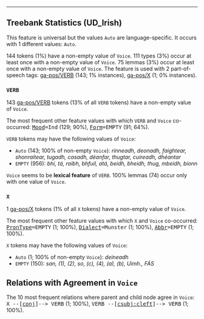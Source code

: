 

--------------------------------------------------------------------------------

## Treebank Statistics (UD_Irish)

This feature is universal but the values `Auto` are language-specific.
It occurs with 1 different values: `Auto`.

144 tokens (1%) have a non-empty value of `Voice`.
111 types (3%) occur at least once with a non-empty value of `Voice`.
75 lemmas (3%) occur at least once with a non-empty value of `Voice`.
The feature is used with 2 part-of-speech tags: [ga-pos/VERB]() (143; 1% instances), [ga-pos/X]() (1; 0% instances).

### `VERB`

143 [ga-pos/VERB]() tokens (13% of all `VERB` tokens) have a non-empty value of `Voice`.

The most frequent other feature values with which `VERB` and `Voice` co-occurred: <tt><a href="Mood.html">Mood</a>=Ind</tt> (129; 90%), <tt><a href="Form.html">Form</a>=EMPTY</tt> (91; 64%).

`VERB` tokens may have the following values of `Voice`:

* `Auto` (143; 100% of non-empty `Voice`): <em>rinneadh, deonadh, faightear, shonraítear, tugadh, casadh, déanfar, thugtar, cuireadh, dhéantar</em>
* `EMPTY` (956): <em>bhí, tá, raibh, bhfuil, atá, beidh, bheidh, thug, mbeidh, bíonn</em>

`Voice` seems to be **lexical feature** of `VERB`. 100% lemmas (74) occur only with one value of `Voice`.

### `X`

1 [ga-pos/X]() tokens (1% of all `X` tokens) have a non-empty value of `Voice`.

The most frequent other feature values with which `X` and `Voice` co-occurred: <tt><a href="PronType.html">PronType</a>=EMPTY</tt> (1; 100%), <tt><a href="Dialect.html">Dialect</a>=Munster</tt> (1; 100%), <tt><a href="Abbr.html">Abbr</a>=EMPTY</tt> (1; 100%).

`X` tokens may have the following values of `Voice`:

* `Auto` (1; 100% of non-empty `Voice`): <em>deineadh</em>
* `EMPTY` (150): <em>san, (1), (2), so, (c), (4), (a), (b), Uimh., FÁS</em>

## Relations with Agreement in `Voice`

The 10 most frequent relations where parent and child node agree in `Voice`:
<tt>X --[<a href="../dep/conj.html">conj</a>]--> VERB</tt> (1; 100%),
<tt>VERB --[<a href="../dep/csubj:cleft.html">csubj:cleft</a>]--> VERB</tt> (1; 100%).


